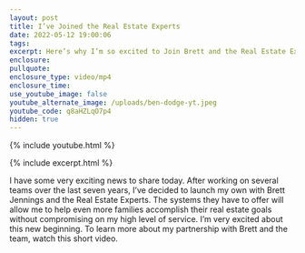 ```yaml
---
layout: post
title: I’ve Joined the Real Estate Experts
date: 2022-05-12 19:00:06
tags:
excerpt: Here’s why I’m so excited to Join Brett and the Real Estate Experts.
enclosure:
pullquote:
enclosure_type: video/mp4
enclosure_time:
use_youtube_image: false
youtube_alternate_image: /uploads/ben-dodge-yt.jpeg
youtube_code: q8aHZLqO7p4
hidden: true
---
```

{% include youtube.html %}

{% include excerpt.html %}

I have some very exciting news to share today. After working on several teams over the last seven years, I’ve decided to launch my own with Brett Jennings and the Real Estate Experts. The systems they have to offer will allow me to help even more families accomplish their real estate goals without compromising on my high level of service. I’m very excited about this new beginning. To learn more about my partnership with Brett and the team, watch this short video.
